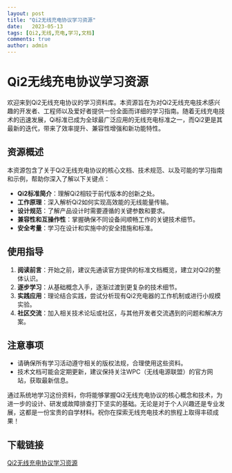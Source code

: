 ```yaml
---
layout: post
title: "Qi2无线充电协议学习资源"
date:   2023-05-13
tags: [Qi2,无线,充电,学习,文档]
comments: true
author: admin
---
```

# Qi2无线充电协议学习资源

欢迎来到Qi2无线充电协议的学习资料库。本资源旨在为对Qi2无线充电技术感兴趣的开发者、工程师以及爱好者提供一份全面而详细的学习指南。随着无线充电技术的迅速发展，Qi标准已成为全球最广泛应用的无线充电标准之一，而Qi2更是其最新的迭代，带来了效率提升、兼容性增强和新功能特性。

## 资源概述

本资源包含了关于Qi2无线充电协议的核心文档、技术规范、以及可能的学习指南和示例，帮助你深入了解以下关键点：

- **Qi2标准简介**：理解Qi2相较于前代版本的创新之处。
- **工作原理**：深入解析Qi2如何实现高效能的无线能量传输。
- **设计规范**：了解产品设计时需要遵循的关键参数和要求。
- **兼容性和互操作性**：掌握确保不同设备间顺畅工作的关键技术细节。
- **安全考量**：学习在设计和实施中的安全措施和标准。

## 使用指导

1. **阅读前言**：开始之前，建议先通读官方提供的标准文档概览，建立对Qi2的整体认识。
2. **逐步学习**：从基础概念入手，逐渐过渡到更复杂的技术细节。
3. **实践应用**：理论结合实践，尝试分析现有Qi2充电器的工作机制或进行小规模实验。
4. **社区交流**：加入相关技术论坛或社区，与其他开发者交流遇到的问题和解决方案。

## 注意事项

- 请确保所有学习活动遵守相关的版权法规，合理使用这些资料。
- 技术文档可能会定期更新，建议保持关注WPC（无线电源联盟）的官方网站，获取最新信息。
  
通过系统地学习这份资料，你将能够掌握Qi2无线充电协议的核心概念和技术，为进一步的设计、研发或故障排查打下坚实的基础。无论是对于个人兴趣还是专业发展，这都是一份宝贵的自学材料。祝你在探索无线充电技术的旅程上取得丰硕成果！

## 下载链接

[Qi2无线充电协议学习资源](https://pan.quark.cn/s/b52655bfd6d5)